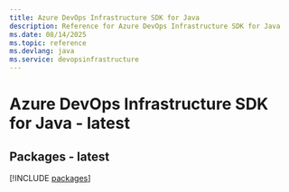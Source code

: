 ```yaml
---
title: Azure DevOps Infrastructure SDK for Java
description: Reference for Azure DevOps Infrastructure SDK for Java
ms.date: 08/14/2025
ms.topic: reference
ms.devlang: java
ms.service: devopsinfrastructure
---
```

# Azure DevOps Infrastructure SDK for Java - latest
## Packages - latest
[!INCLUDE [packages](devops-infrastructure-index.md)]